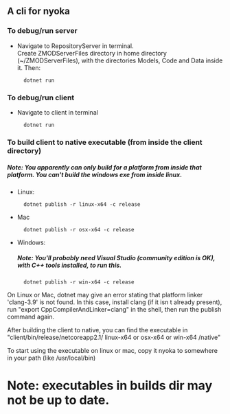 ## A cli for nyoka

### To debug/run server

* Navigate to RepositoryServer in terminal.\
Create ZMODServerFiles directory in home directory (~/ZMODServerFiles), with the directories Models, Code and Data inside it. Then:
    
        dotnet run

### To debug/run client

* Navigate to client in terminal

        dotnet run

### To build client to native executable (from inside the client directory)
##### Note: You apparently can only build for a platform from inside that platform. You can't build the windows exe from inside linux.

* Linux:
    
        dotnet publish -r linux-x64 -c release
		
* Mac

        dotnet publish -r osx-x64 -c release


* Windows:
            
	##### Note: You'll probably need Visual Studio (community edition is OK), with C++ tools installed, to run this.
        dotnet publish -r win-x64 -c release
    
On Linux or Mac, dotnet may give an error stating that platform linker 'clang-3.9' is not found. In this case, install clang (if it isn
t already present), run "export CppCompilerAndLinker=clang" in the shell, then run the publish command again.

After building the client to native, you can find the executable in "client/bin/release/netcoreapp2.1/ linux-x64 or osx-x64 or win-x64 /native"

To start using the executable on linux or mac, copy it nyoka to somewhere in your path (like /usr/local/bin)

# Note: executables in builds dir may not be up to date.
